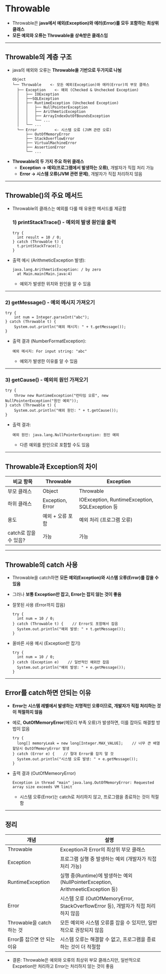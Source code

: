 <h1 id="throwable">Throwable</h1>
<ul>
<li>Throwable은 <strong>java에서 예외(Exception)와 에러(Error)를 모두 포함하는 최상위 클래스</strong></li>
<li><strong>모든 예외와 오류는 Throwable을 상속받은 클래스임</strong></li>
</ul>
<hr />
<h2 id="throwable의-계층-구조">Throwable의 계층 구조</h2>
<ul>
<li>java의 예외와 오류는 <strong>Throwable을 기반으로 두가지로 나뉨</strong><pre><code>Object
└── Throwable    &lt;- 모든 예외(Exception)와 에러(Error)의 부모 클래스
  ├── Exception    &lt;- 예외 (Checked &amp; Unchecked Exception)
  │   ├── IOException
  │   ├──SQLException
  │   ├── RuntimeException (Unchecked Exception)
  │   │   ├── NullPointerException
  │   │   ├── ArithmeticException
  │   │   ├── ArrayIndexOutOfBoundsException
  │   │   └── ...
  │   └── ...
  └── Error        &lt;- 시스템 오류 (JVM 관련 오류)
      ├── OutOfMemoryError
      ├── StackOverflowError
      ├── VirtualMachineError
      ├── AssertionError
      └── ...</code></pre></li>
<li><strong>Throwable의 두 가지 주요 하위 클래스</strong><ul>
<li><strong>Exception -&gt; 예외(프로그램에서 발생하는 오류)</strong>, 개발자가 직접 처리 가능</li>
<li><strong>Error -&gt; 시스템 오류(JVM 관련 문제)</strong>, 개발자가 직접 처리하지 않음</li>
</ul>
</li>
</ul>
<hr />
<h2 id="throwable의-주요-메서드">Throwable()의 주요 메서드</h2>
<ul>
<li><p>Throwable의 클래스는 예외를 다룰 때 유용한 메서드를 제공함</p>
<h3 id="1-printstacktrace---예외의-발생-원인을-출력">1) printStackTrace() - 예외의 발생 원인을 출력</h3>
<pre><code>try {
  int result = 10 / 0;
} catch (Throwable t) {
  t.printStackTrace();
}</code></pre></li>
<li><p>출력 예시 (ArithmeticException 발생):</p>
<pre><code>java.lang.ArithmeticException: / by zero
  at Main.main(Main.java:4)</code></pre><ul>
<li>예외가 발생한 위치와 원인을 알 수 있음</li>
</ul>
</li>
</ul>
<hr />
<h3 id="2-getmessage---예외-메시지-가져오기">2) getMessage() - 예외 메시지 가져오기</h3>
<pre><code>try {
    int num = Integer.parseInt("abc");
} catch (Throwable t) {
    System.out.println("예외 메시지: " + t.getMessage());
}</code></pre><ul>
<li>출력 결과 (NumberFormatException):<pre><code>예외 메시지: For input string: "abc"</code></pre><ul>
<li>예외가 발생한 이유를 알 수 있음</li>
</ul>
</li>
</ul>
<hr />
<h3 id="3-getcause---예외의-원인-가져오기">3) getCause() - 예외의 원인 가져오기</h3>
<pre><code>try {
    throw new RuntimeException("런타임 오류", new NullPointerException("원인 예외"));
} catch (Throwable t) {
    System.out.println("예외 원인: " + t.getCause());
}</code></pre><ul>
<li>출력 결과:<pre><code>예외 원인: java.lang.NullPointerException: 원인 예외</code></pre><ul>
<li>다른 예외를 원인으로 포함할 수도 있음</li>
</ul>
</li>
</ul>
<hr />
<h2 id="throwable과-exception의-차이">Throwable과 Exception의 차이</h2>
<table>
<thead>
<tr>
<th>비교 항목</th>
<th>Throwable</th>
<th>Exception</th>
</tr>
</thead>
<tbody><tr>
<td>부모 클래스</td>
<td>Object</td>
<td>Throwable</td>
</tr>
<tr>
<td>하위 클래스</td>
<td>Exception, Error</td>
<td>IOException, RuntimeException, SQLException 등</td>
</tr>
<tr>
<td>용도</td>
<td>예외 + 오류 포함</td>
<td>예외 처리 (프로그램 오류)</td>
</tr>
<tr>
<td>catch로 잡을 수 있음?</td>
<td>가능</td>
<td>가능</td>
</tr>
</tbody></table>
<hr />
<h2 id="throwable의-catch-사용">Throwable의 catch 사용</h2>
<ul>
<li><p>Throwable을 catch하면 <strong>모든 예외(Exception)와 시스템 오류(Error)를 잡을 수 있음</strong></p>
</li>
<li><p>그러나 <strong>보통 Exception만 잡고, Error는 잡지 않는 것이 좋음</strong></p>
</li>
<li><p>잘못된 사용 (Error까지 잡음)</p>
<pre><code>try {
  int num = 10 / 0;
} catch (Throwable t) {    // Error도 포함해서 잡음
  System.out.println("예외 발생: " + t.getMessage());
}</code></pre></li>
<li><p>올바른 사용 예시 (Exception만 잡기)</p>
<pre><code>try {
  int num = 10 / 0;
} catch (Exception e)    // 일반적인 예외만 잡음
  System.out.println("예외 발생: " + e.getMessage());
}</code></pre></li>
</ul>
<hr />
<h2 id="error를-catch하면-안되는-이유">Error를 catch하면 안되는 이유</h2>
<ul>
<li><p><strong>Error는 시스템 레벨에서 발생하는 치명적인 오류이므로, 개발자가 직접 처리하는 것이 적절하지 않음</strong></p>
</li>
<li><p>예로, <strong>OutOfMemoryError</strong>(메모리 부족 오류)가 발생하면, 이를 잡아도 해결할 방법이 없음</p>
<pre><code>try {
  long[] memoryLeak = new long[Integer.MAX_VALUE];    // 너무 큰 배열 할당시 OutOfMemoryError 발생
} catch (Error e) {    // 절대 Error를 잡지 말 것
  System.out.println("시스템 오류 발생: " + e.getMessage());
}</code></pre></li>
<li><p>출력 결과 (OutOfMemeoryError)</p>
<pre><code>Exception in thread "main" java.lang.OutOfMemoryError: Requested array size exceeds VM limit</code></pre><ul>
<li>시스템 오류(Error)는 catch로 처리하지 않고, 프로그램을 종료하는 것이 적절함</li>
</ul>
</li>
</ul>
<hr />
<h2 id="정리">정리</h2>
<table>
<thead>
<tr>
<th>개념</th>
<th>설명</th>
</tr>
</thead>
<tbody><tr>
<td>Throwable</td>
<td>Exception과 Error의 최상위 부모 클래스</td>
</tr>
<tr>
<td>Exception</td>
<td>프로그램 실행 중 발생하는 예외 (개발자가 직접 처리 가능)</td>
</tr>
<tr>
<td>RuntimeException</td>
<td>실행 중(Runtime)에 발생하는 예외(NullPointerException, ArithmeeticException 등)</td>
</tr>
<tr>
<td>Error</td>
<td>시스템 오류 (OutOfMemoryError, StackOverflowError 등), 개발자가 직접 처리하지 않음</td>
</tr>
<tr>
<td>Throwable을 catch하는 것</td>
<td>모든 예외와 시스템 오류를 잡을 수 있지만, 일반적으로 권장되지 않음</td>
</tr>
<tr>
<td>Error를 잡으면 안 되는 이유</td>
<td>시스템 오류는 해결할 수 없고, 프로그램을 종료하는 것이 더 적절함</td>
</tr>
</tbody></table>
<ul>
<li>결론: Throwable은 예외와 오류의 최상위 부모 클래스지만, 일반적으로 Excpetion만 처리하고 Error는 처리하지 않는 것이 좋음</li>
</ul>